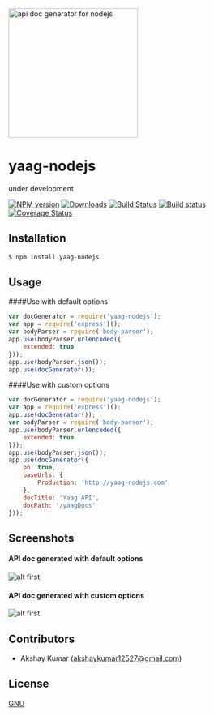 <img src="https://raw.githubusercontent.com/akshaykumar12527/yaag-nodejs/master/logo.png" alt="api doc generator for nodejs" width="255px" />

# yaag-nodejs

under development

[![NPM version][npm-image]][npm-url] [![Downloads][downloads-image]][npm-url] [![Build Status][travis-image]][travis-url] [![Build status][appveyor-image]][appveyor-url] [![Coverage Status][coveralls-image]][coveralls-url]

## Installation

```sh
$ npm install yaag-nodejs
```

## Usage

####Use with default options

```js
var docGenerator = require('yaag-nodejs');
var app = require('express')();
var bodyParser = require('body-parser');
app.use(bodyParser.urlencoded({
	extended: true
}));
app.use(bodyParser.json());
app.use(docGenerator());
```

####Use with custom options

```js
var docGenerator = require('yaag-nodejs');
var app = require('express')();
app.use(docGenerator());
var bodyParser = require('body-parser');
app.use(bodyParser.urlencoded({
	extended: true
}));
app.use(bodyParser.json());
app.use(docGenerator({
	on: true,
	baseUrls: {
		Production: 'http://yaag-nodejs.com'
	},
	docTitle: 'Yaag API',
	docPath: '/yaagDocs'
}));
```


## Screenshots

#### API doc generated with default options
![alt first](https://raw.githubusercontent.com/akshaykumar12527/yaag-nodejs/master/1.png)

#### API doc generated with custom options
![alt first](https://raw.githubusercontent.com/akshaykumar12527/yaag-nodejs/master/2.png)

## Contributors 

* Akshay Kumar (akshaykumar12527@gmail.com)

## License

  [GNU](LICENSE)
  
[npm-url]: https://npmjs.org/package/yaag-nodejs
[downloads-image]: http://img.shields.io/npm/dm/yaag-nodejs.svg
[npm-image]: http://img.shields.io/npm/v/yaag-nodejs.svg
[travis-url]: https://travis-ci.org/akshaykumar12527/yaag-nodejs
[travis-image]: http://img.shields.io/travis/akshaykumar12527/yaag-nodejs.svg
[appveyor-image]:https://ci.appveyor.com/api/projects/status/bsu9w9ar8pboc2nj?svg=true
[appveyor-url]:https://ci.appveyor.com/project/akshaykumar12527/yaag-nodejs
[coveralls-url]:https://coveralls.io/r/akshaykumar12527/yaag-nodejs
[coveralls-image]:https://coveralls.io/repos/akshaykumar12527/yaag-nodejs/badge.png
